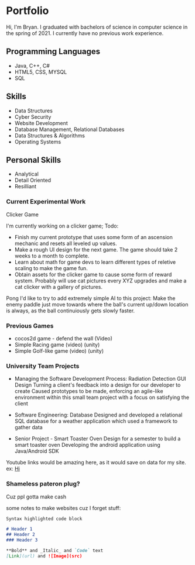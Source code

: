 # Portfolio

Hi, I'm Bryan.
I graduated with bachelors of science in computer science in the spring of 2021.
I currently have no previous work experience.

## Programming Languages

- Java, C++, C#
- HTML5, CSS, MYSQL
- SQL

## Skills

- Data Structures
- Cyber Security
- Website Development
- Database Management, Relational Databases
- Data Structures & Algorithms
- Operating Systems

## Personal Skills

- Analytical
- Detail Oriented
- Resilliant



### Current Experimental Work
Clicker Game

I'm currently working on a clicker game; Todo:
- Finish my current prototype that uses some form of an ascension mechanic and resets all leveled up values.
- Make a rough UI design for the next game. The game should take 2 weeks to a month to complete.
- Learn about math for game devs to learn different types of reletive scaling to make the game fun. 
- Obtain assets for the clicker game to cause some form of reward system. Probably will use cat pictures every XYZ upgrades and make a cat clicker with a gallery of pictures.

Pong
I'd like to try to add extremely simple AI to this project: Make the enemy paddle just move towards where the ball's current up/down location is always, as the ball continuiously gets slowly faster.

### Previous Games
- cocos2d game - defend the wall (Video)
- Simple Racing game (video) (unity)
- Simple Golf-like game (video) (unity)

### University Team Projects

- Managing the Software Development Process: Radiation Detection GUI Design
    Turning a client's feedback into a design for our developer to create
    Caused prototypes to be made, enforcing an agile-like environment within this small team project with a focus on satisfying the client
    
- Software Engineering: Database
    Designed and developed a relational SQL database for a weather application which used a framework to gather data

- Senior Project - Smart Toaster Oven
    Design for a semester to build a smart toaster oven
    Developing the android application using Java/Android SDK
    



Youtube links would be amazing here, as it would save on data for my site.
ex: [Hi](url)


### Shameless pateron plug?

Cuz ppl gotta make cash


some notes to make websites cuz I forget stuff:
```markdown
Syntax highlighted code block

# Header 1
## Header 2
### Header 3

**Bold** and _Italic_ and `Code` text
[Link](url) and ![Image](src)
```
